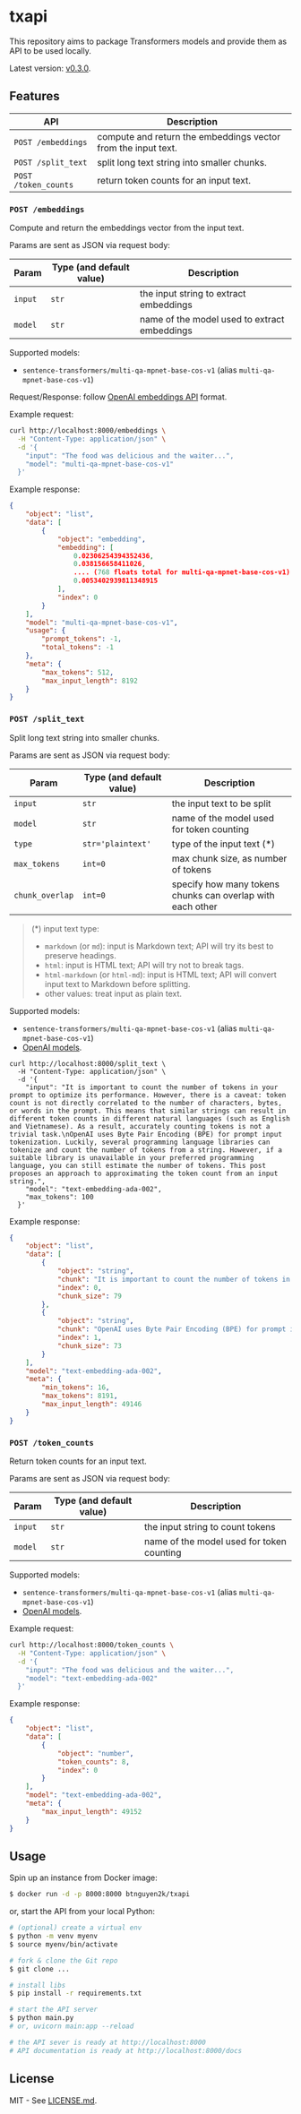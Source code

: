# txapi

This repository aims to package Transformers models and provide them as API to be used locally.

Latest version: [v0.3.0](RELEASE-NOTES.md).

## Features

| API                  | Description                                                   |
|----------------------|---------------------------------------------------------------|
| `POST /embeddings`   | compute and return the embeddings vector from the input text. |
| `POST /split_text`   | split long text string into smaller chunks.                   |
| `POST /token_counts` | return token counts for an input text.                        |

### `POST /embeddings`

Compute and return the embeddings vector from the input text.

Params are sent as JSON via request body:

| Param   | Type (and default value) | Description                                  |
|---------|--------------------------|----------------------------------------------|
| `input` | `str`                    | the input string to extract embeddings       |
| `model` | `str`                    | name of the model used to extract embeddings |

Supported models:
- `sentence-transformers/multi-qa-mpnet-base-cos-v1` (alias `multi-qa-mpnet-base-cos-v1`)

Request/Response: follow [OpenAI embeddings API](https://platform.openai.com/docs/api-reference/embeddings) format.

Example request:
```sh
curl http://localhost:8000/embeddings \
  -H "Content-Type: application/json" \
  -d '{
    "input": "The food was delicious and the waiter...",
    "model": "multi-qa-mpnet-base-cos-v1"
  }'
```

Example response:
```json
{
    "object": "list",
    "data": [
        {
            "object": "embedding",
            "embedding": [
                0.02306254394352436,
                0.038156658411026,
                .... (768 floats total for multi-qa-mpnet-base-cos-v1)
                0.0053402939811348915
            ],
            "index": 0
        }
    ],
    "model": "multi-qa-mpnet-base-cos-v1",
    "usage": {
        "prompt_tokens": -1,
        "total_tokens": -1
    },
    "meta": {
        "max_tokens": 512,
        "max_input_length": 8192
    }
}
```

### `POST /split_text`

Split long text string into smaller chunks.

Params are sent as JSON via request body:

| Param           | Type (and default value) | Description                                                |
|-----------------|--------------------------|------------------------------------------------------------|
| `input`         | `str`                    | the input text to be split                                 |
| `model`         | `str`                    | name of the model used for token counting                  |
| `type`          | `str='plaintext'`        | type of the input text (*)                                 |
| `max_tokens`    | `int=0`                  | max chunk size, as number of tokens                        |
| `chunk_overlap` | `int=0`                  | specify how many tokens chunks can overlap with each other |

> (*) input text type:
> - `markdown` (or `md`): input is Markdown text; API will try its best to preserve headings.
> - `html`: input is HTML text; API will try not to break tags.
> - `html-markdown` (or `html-md`): input is HTML text; API will convert input text to Markdown before splitting.
> - other values: treat input as plain text.

Supported models:
- `sentence-transformers/multi-qa-mpnet-base-cos-v1` (alias `multi-qa-mpnet-base-cos-v1`)
- [OpenAI models](https://platform.openai.com/docs/models).

```shell
curl http://localhost:8000/split_text \
  -H "Content-Type: application/json" \
  -d '{
    "input": "It is important to count the number of tokens in your prompt to optimize its performance. However, there is a caveat: token count is not directly correlated to the number of characters, bytes, or words in the prompt. This means that similar strings can result in different token counts in different natural languages (such as English and Vietnamese). As a result, accurately counting tokens is not a trivial task.\nOpenAI uses Byte Pair Encoding (BPE) for prompt input tokenization. Luckily, several programming language libraries can tokenize and count the number of tokens from a string. However, if a suitable library is unavailable in your preferred programming language, you can still estimate the number of tokens. This post proposes an approach to approximating the token count from an input string.",
    "model": "text-embedding-ada-002",
    "max_tokens": 100
  }'
```

Example response:
```json
{
    "object": "list",
    "data": [
        {
            "object": "string",
            "chunk": "It is important to count the number of tokens in your prompt to optimize its performance. However, there is a caveat: token count is not directly correlated to the number of characters, bytes, or words in the prompt. This means that similar strings can result in different token counts in different natural languages (such as English and Vietnamese). As a result, accurately counting tokens is not a trivial task.",
            "index": 0,
            "chunk_size": 79
        },
        {
            "object": "string",
            "chunk": "OpenAI uses Byte Pair Encoding (BPE) for prompt input tokenization. Luckily, several programming language libraries can tokenize and count the number of tokens from a string. However, if a suitable library is unavailable in your preferred programming language, you can still estimate the number of tokens. This post proposes an approach to approximating the token count from an input string.",
            "index": 1,
            "chunk_size": 73
        }
    ],
    "model": "text-embedding-ada-002",
    "meta": {
        "min_tokens": 16,
        "max_tokens": 8191,
        "max_input_length": 49146
    }
}
```

### `POST /token_counts`

Return token counts for an input text.

Params are sent as JSON via request body:

| Param   | Type (and default value) | Description                               |
|---------|--------------------------|-------------------------------------------|
| `input` | `str`                    | the input string to count tokens          |
| `model` | `str`                    | name of the model used for token counting |

Supported models:
- `sentence-transformers/multi-qa-mpnet-base-cos-v1` (alias `multi-qa-mpnet-base-cos-v1`)
- [OpenAI models](https://platform.openai.com/docs/models).

Example request:
```sh
curl http://localhost:8000/token_counts \
  -H "Content-Type: application/json" \
  -d '{
    "input": "The food was delicious and the waiter...",
    "model": "text-embedding-ada-002"
  }'
```

Example response:
```json
{
    "object": "list",
    "data": [
        {
            "object": "number",
            "token_counts": 8,
            "index": 0
        }
    ],
    "model": "text-embedding-ada-002",
    "meta": {
        "max_input_length": 49152
    }
}
```

## Usage

Spin up an instance from Docker image:
```sh
$ docker run -d -p 8000:8000 btnguyen2k/txapi
```

or, start the API from your local Python:

```sh
# (optional) create a virtual env
$ python -m venv myenv
$ source myenv/bin/activate

# fork & clone the Git repo
$ git clone ...

# install libs
$ pip install -r requirements.txt

# start the API server
$ python main.py
# or, uvicorn main:app --reload

# the API sever is ready at http://localhost:8000
# API documentation is ready at http://localhost:8000/docs
```

## License

MIT - See [LICENSE.md](LICENSE.md).

